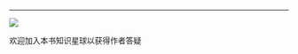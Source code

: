 
---
<div>
    <img src="https://s1.ax1x.com/2023/04/15/p9p2mKP.jpg"/>
</div>

欢迎加入本书知识星球以获得作者答疑



